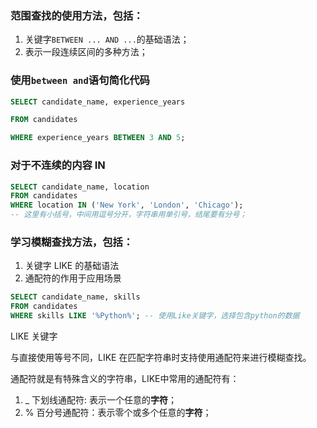 ### 范围查找的使用方法，包括：

1.  关键字`BETWEEN ... AND ...`的基础语法；
2.  表示一段连续区间的多种方法；

### 使用`between and`语句简化代码
```sql
SELECT candidate_name, experience_years

FROM candidates

WHERE experience_years BETWEEN 3 AND 5;
```

### 对于不连续的内容  IN

```sql
SELECT candidate_name, location
FROM candidates 
WHERE location IN ('New York', 'London', 'Chicago');
-- 这里有小括号，中间用逗号分开，字符串用单引号，结尾要有分号；
```
### 学习模糊查找方法，包括：

1. 关键字 LIKE 的基础语法
2. 通配符的作用于应用场景

```sql
SELECT candidate_name, skills 
FROM candidates 
WHERE skills LIKE '%Python%'; -- 使用Like关键字，选择包含python的数据
```
LIKE 关键字

与直接使用等号不同，LIKE 在匹配字符串时支持使用通配符来进行模糊查找。

通配符就是有特殊含义的字符串，LIKE中常用的通配符有：

1. _ 下划线通配符: 表示一个任意的**字符**；
2. % 百分号通配符：表示零个或多个任意的**字符**；
<!--stackedit_data:
eyJoaXN0b3J5IjpbMTQyMjI1ODE3Niw4Njg4NTgwNTYsMTU5Mz
IyODA0NCwtNzczNDYxMzk1LC0yMDk0NTM4NzUzXX0=
-->